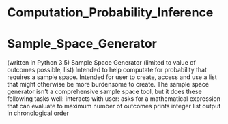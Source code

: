 # Computation_Probability_Inference 
# Sample_Space_Generator
(written in Python 3.5)
Sample Space Generator (limited to value of outcomes possible, list)
Intended to help computate for probability that requires a sample space. 
Intended for user to create, access and use a list that might otherwise be more burdensome to create.
The sample space generator isn't a comprehensive sample space tool, but it does these following tasks well: 
  interacts with user: asks for a mathematical expression that can evaluate to maximum number of outcomes
  prints integer list output in chronological order
